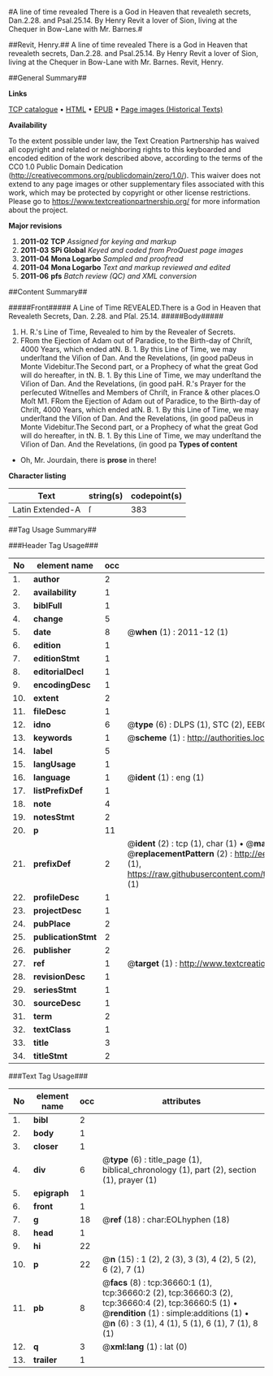 #A line of time revealed There is a God in Heaven that revealeth secrets, Dan.2.28. and Psal.25.14. By Henry Revit a lover of Sion, living at the Chequer in Bow-Lane with Mr. Barnes.#

##Revit, Henry.##
A line of time revealed There is a God in Heaven that revealeth secrets, Dan.2.28. and Psal.25.14. By Henry Revit a lover of Sion, living at the Chequer in Bow-Lane with Mr. Barnes.
Revit, Henry.

##General Summary##

**Links**

[TCP catalogue](http://www.ota.ox.ac.uk/tcp/)  • 
[HTML](http://tei.it.ox.ac.uk/tcp/Texts-HTML/free/A57/A57108.html)  • 
[EPUB](http://tei.it.ox.ac.uk/tcp/Texts-EPUB/free/A57/A57108.epub) • 
[Page images (Historical Texts)](https://historicaltexts.jisc.ac.uk/eebo-99832188e)

**Availability**

To the extent possible under law, the Text Creation Partnership has waived all copyright and related or neighboring rights to this keyboarded and encoded edition of the work described above, according to the terms of the CC0 1.0 Public Domain Dedication (http://creativecommons.org/publicdomain/zero/1.0/). This waiver does not extend to any page images or other supplementary files associated with this work, which may be protected by copyright or other license restrictions. Please go to https://www.textcreationpartnership.org/ for more information about the project.

**Major revisions**

1. __2011-02__ __TCP__ *Assigned for keying and markup*
1. __2011-03__ __SPi Global__ *Keyed and coded from ProQuest page images*
1. __2011-04__ __Mona Logarbo__ *Sampled and proofread*
1. __2011-04__ __Mona Logarbo__ *Text and markup reviewed and edited*
1. __2011-06__ __pfs__ *Batch review (QC) and XML conversion*

##Content Summary##

#####Front#####
A Line of Time REVEALED.There is a God in Heaven that Revealeth Secrets,
Dan. 2.28. and Pſal. 25.14.
#####Body#####

1. H. R.'s Line of Time, Revealed to him by the Revealer of Secrets.
1. FRom the Ejection of Adam out of Paradice, to the Birth-day of Chriſt, 4000 Years, which ended atN. B. 1. By this Line of Time, we may underſtand the Viſion of Dan. And the Revelations, (in good paDeus in Monte Videbitur.The Second part, or a Prophecy of what the great God will do hereafter, in tN. B. 1. By this Line of Time, we may underſtand the Viſion of Dan. And the Revelations, (in good paH. R.'s Prayer for the perſecuted Witneſſes and Members of Chriſt, in France & other places.O Moſt M1. FRom the Ejection of Adam out of Paradice, to the Birth-day of Chriſt, 4000 Years, which ended atN. B. 1. By this Line of Time, we may underſtand the Viſion of Dan. And the Revelations, (in good paDeus in Monte Videbitur.The Second part, or a Prophecy of what the great God will do hereafter, in tN. B. 1. By this Line of Time, we may underſtand the Viſion of Dan. And the Revelations, (in good pa
**Types of content**

  * Oh, Mr. Jourdain, there is **prose** in there!

**Character listing**


|Text|string(s)|codepoint(s)|
|---|---|---|
|Latin Extended-A|ſ|383|

##Tag Usage Summary##

###Header Tag Usage###

|No|element name|occ|attributes|
|---|---|---|---|
|1.|__author__|2||
|2.|__availability__|1||
|3.|__biblFull__|1||
|4.|__change__|5||
|5.|__date__|8| @__when__ (1) : 2011-12 (1)|
|6.|__edition__|1||
|7.|__editionStmt__|1||
|8.|__editorialDecl__|1||
|9.|__encodingDesc__|1||
|10.|__extent__|2||
|11.|__fileDesc__|1||
|12.|__idno__|6| @__type__ (6) : DLPS (1), STC (2), EEBO-CITATION (1), PROQUEST (1), VID (1)|
|13.|__keywords__|1| @__scheme__ (1) : http://authorities.loc.gov/ (1)|
|14.|__label__|5||
|15.|__langUsage__|1||
|16.|__language__|1| @__ident__ (1) : eng (1)|
|17.|__listPrefixDef__|1||
|18.|__note__|4||
|19.|__notesStmt__|2||
|20.|__p__|11||
|21.|__prefixDef__|2| @__ident__ (2) : tcp (1), char (1)  •  @__matchPattern__ (2) : ([0-9\-]+):([0-9IVX]+) (1), (.+) (1)  •  @__replacementPattern__ (2) : http://eebo.chadwyck.com/downloadtiff?vid=$1&page=$2 (1), https://raw.githubusercontent.com/textcreationpartnership/Texts/master/tcpchars.xml#$1 (1)|
|22.|__profileDesc__|1||
|23.|__projectDesc__|1||
|24.|__pubPlace__|2||
|25.|__publicationStmt__|2||
|26.|__publisher__|2||
|27.|__ref__|1| @__target__ (1) : http://www.textcreationpartnership.org/docs/. (1)|
|28.|__revisionDesc__|1||
|29.|__seriesStmt__|1||
|30.|__sourceDesc__|1||
|31.|__term__|2||
|32.|__textClass__|1||
|33.|__title__|3||
|34.|__titleStmt__|2||


###Text Tag Usage###

|No|element name|occ|attributes|
|---|---|---|---|
|1.|__bibl__|2||
|2.|__body__|1||
|3.|__closer__|1||
|4.|__div__|6| @__type__ (6) : title_page (1), biblical_chronology (1), part (2), section (1), prayer (1)|
|5.|__epigraph__|1||
|6.|__front__|1||
|7.|__g__|18| @__ref__ (18) : char:EOLhyphen (18)|
|8.|__head__|1||
|9.|__hi__|22||
|10.|__p__|22| @__n__ (15) : 1 (2), 2 (3), 3 (3), 4 (2), 5 (2), 6 (2), 7 (1)|
|11.|__pb__|8| @__facs__ (8) : tcp:36660:1 (1), tcp:36660:2 (2), tcp:36660:3 (2), tcp:36660:4 (2), tcp:36660:5 (1)  •  @__rendition__ (1) : simple:additions (1)  •  @__n__ (6) : 3 (1), 4 (1), 5 (1), 6 (1), 7 (1), 8 (1)|
|12.|__q__|3| @__xml:lang__ (1) : lat (0)|
|13.|__trailer__|1||
